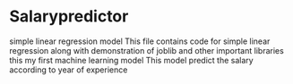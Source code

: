 # Salarypredictor
simple linear regression model
This file contains code for simple linear regression along with demonstration of joblib and other important libraries this my first machine learning model
This model predict the salary according to year of experience

